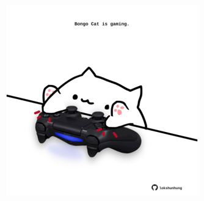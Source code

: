<!-- built at 19/08/2023, 06:00:43 UTC -->
<p align="center">
  <img width="500" height="500" src="./ReadmeImage.svg">
</p>
